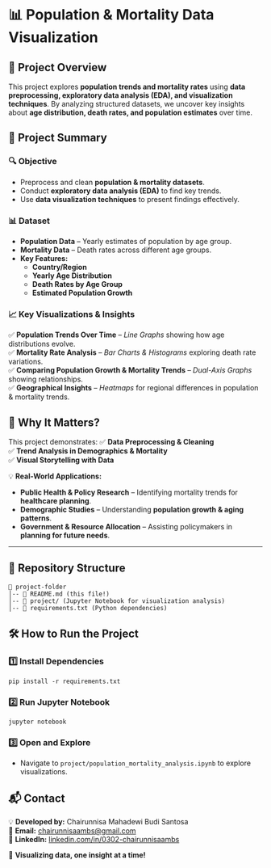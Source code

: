 # 📊 Population & Mortality Data Visualization

## 📌 Project Overview
This project explores **population trends and mortality rates** using **data preprocessing, exploratory data analysis (EDA), and visualization techniques**. By analyzing structured datasets, we uncover key insights about **age distribution, death rates, and population estimates** over time.

## 🎯 Project Summary

### **🔍 Objective**
- Preprocess and clean **population & mortality datasets**.
- Conduct **exploratory data analysis (EDA)** to find key trends.
- Use **data visualization techniques** to present findings effectively.

### **📊 Dataset**
- **Population Data** – Yearly estimates of population by age group.
- **Mortality Data** – Death rates across different age groups.
- **Key Features:**
  - **Country/Region**
  - **Yearly Age Distribution**
  - **Death Rates by Age Group**
  - **Estimated Population Growth**

### **📈 Key Visualizations & Insights**
✅ **Population Trends Over Time** – *Line Graphs* showing how age distributions evolve.  
✅ **Mortality Rate Analysis** – *Bar Charts & Histograms* exploring death rate variations.  
✅ **Comparing Population Growth & Mortality Trends** – *Dual-Axis Graphs* showing relationships.  
✅ **Geographical Insights** – *Heatmaps* for regional differences in population & mortality trends.  

## 🚀 Why It Matters?
This project demonstrates:
✅ **Data Preprocessing & Cleaning**  
✅ **Trend Analysis in Demographics & Mortality**  
✅ **Visual Storytelling with Data**  

💡 **Real-World Applications:**
- **Public Health & Policy Research** – Identifying mortality trends for **healthcare planning**.
- **Demographic Studies** – Understanding **population growth & aging patterns**.
- **Government & Resource Allocation** – Assisting policymakers in **planning for future needs**.

---

## 📂 Repository Structure
```
📁 project-folder
│-- 📄 README.md (this file!)
│-- 📂 project/ (Jupyter Notebook for visualization analysis)
│-- 📄 requirements.txt (Python dependencies)
```

## 🛠️ How to Run the Project
### 1️⃣ Install Dependencies
```
pip install -r requirements.txt
```
### 2️⃣ Run Jupyter Notebook
```
jupyter notebook
```
### 3️⃣ Open and Explore
- Navigate to `project/population_mortality_analysis.ipynb` to explore visualizations.

## 📬 Contact
💡 **Developed by:** Chairunnisa Mahadewi Budi Santosa  
📧 **Email:** chairunnisaambs@gmail.com  
🔗 **LinkedIn:** [linkedin.com/in/0302-chairunnisaambs](https://linkedin.com/in/0302-chairunnisaambs)

🚀 **Visualizing data, one insight at a time!**
